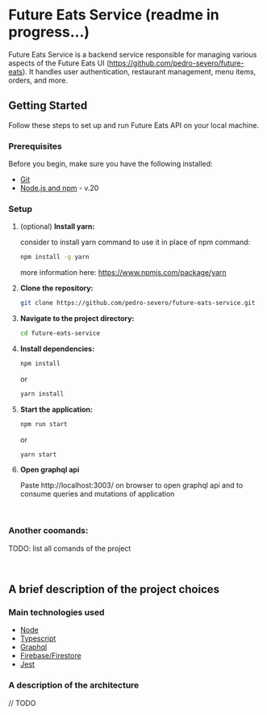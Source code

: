 # Future Eats Service (readme in progress...)

Future Eats Service is a backend service responsible for managing various aspects of the Future Eats UI (https://github.com/pedro-severo/future-eats). It handles user authentication, restaurant management, menu items, orders, and more.

## Getting Started

Follow these steps to set up and run Future Eats API on your local machine.

### Prerequisites

Before you begin, make sure you have the following installed:

- [Git](https://git-scm.com/book/en/v2/Getting-Started-Installing-Git)
- [Node.js and npm](https://nodejs.org/) - v.20

### Setup

1. (optional) **Install yarn:**

   consider to install yarn command to use it in place of npm command:

   ```bash
   npm install -g yarn
   ```
   more information here: https://www.npmjs.com/package/yarn


2. **Clone the repository:**

   ```bash
   git clone https://github.com/pedro-severo/future-eats-service.git
   ```

3. **Navigate to the project directory:**

   ```bash
   cd future-eats-service
   ```

4. **Install dependencies:**

   ```bash
   npm install
   ```
   or
   ```bash
   yarn install     

5. **Start the application:**

   ```bash
   npm run start
   ```
   or
   ```bash
   yarn start
   ```

6. **Open graphql api**
   
   Paste http://localhost:3003/ on browser to open graphql api and to consume queries and mutations of application

<br>

### Another coomands:

TODO: list all comands of the project

<br>

## A brief description of the project choices 

### Main technologies used

- [Node](https://nodejs.org/en)
- [Typescript](https://www.typescriptlang.org/)
- [Graphql](https://graphql.org/)
- [Firebase/Firestore](https://firebase.google.com/docs/firestore)
- [Jest](https://jestjs.io/)

### A description of the architecture

// TODO

